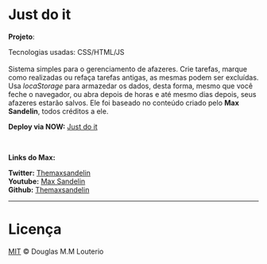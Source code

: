 # Just do it

**Projeto**:

Tecnologias usadas: CSS/HTML/JS
<br/><br/>Sistema simples para o gerenciamento de afazeres. Crie tarefas, marque como realizadas ou refaça tarefas antigas, as mesmas podem ser excluídas. Usa  *locaStorage* para armazedar os dados, desta forma, mesmo que você feche o navegador, ou abra depois de horas e até mesmo dias depois, seus afazeres estarão salvos. Ele foi baseado no conteúdo criado pelo **Max Sandelin**, todos créditos a ele.

**Deploy via NOW:** [Just do it](https://to-dolist-ppxlefpqlp.now.sh/)

<br/>

**Links do Max:**

**Twitter:** [Themaxsandelin](https://twitter.com/themaxsandelin)
<br/>
**Youtube:** [Max Sandelin](https://www.youtube.com/channel/UCr1BiYXeVfpWRCkS0MGjYkQ)
<br/>
**Github:** [Themaxsandelin](https://github.com/themaxsandelin)

<hr>

# Licença

[MIT](https://github.com/Douglaslt17/To-do_List/blob/master/LICENSE) © Douglas M.M Louterio

